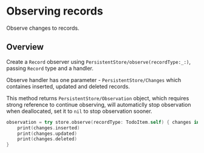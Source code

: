# Observing records

Observe changes to records.

## Overview

Create a ``Record`` observer using ``PersistentStore/observe(recordType:_:)``, passing ``Record`` type and a handler.

Observe handler has one parameter - ``PersistentStore/Changes`` which containes inserted, updated and deleted records.

This method returns ``PersistentStore/Observation`` object, which requires strong reference to continue observing, will automaticlly stop observation when deallocated, set it to `nil` to stop observation sooner.

```swift
observation = try store.observe(recordType: TodoItem.self) { changes in
    print(changes.inserted)
    print(changes.updated)
    print(changes.deleted)
}
```
